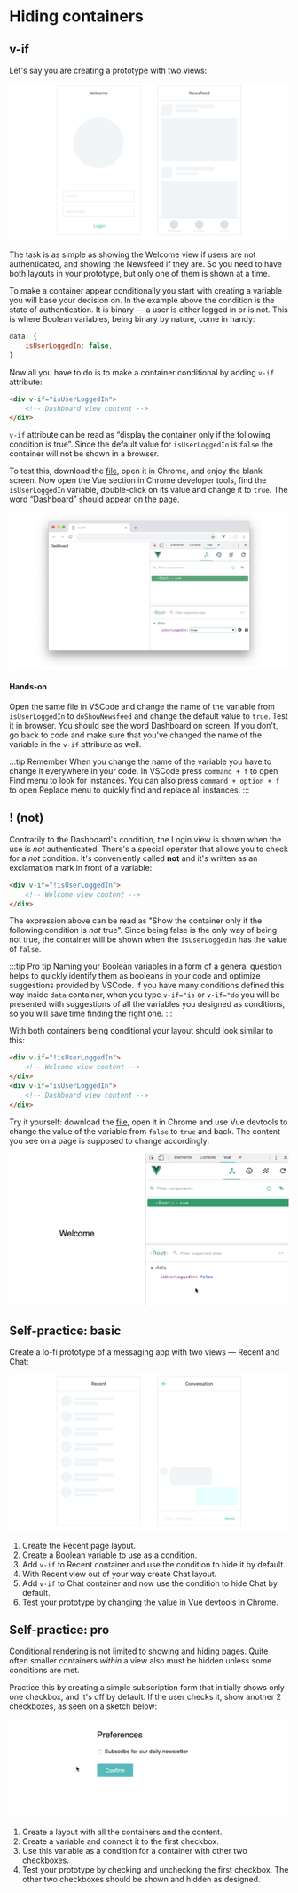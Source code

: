 # Hiding containers

## v-if

Let's say you are creating a prototype with two views:

![lo-fi wireframes of two screens: welcome and newsweed](./images/condition-render-wireframes-1.png)

The task is as simple as showing the Welcome view if users are not authenticated, and showing the Newsfeed if they are. So you need to have both layouts in your prototype, but only one of them is shown at a time.

To make a container appear conditionally you start with creating a variable you will base your decision on. In the example above the condition is the state of authentication. It is binary — a user is either logged in or is not. This is where Boolean variables, being binary by nature, come in handy:

```js 
data: {
	isUserLoggedIn: false,
}
```

Now all you have to do is to make a container conditional by adding `v-if` attribute:

```html
<div v-if="isUserLoggedIn">
	<!-- Dashboard view content -->
</div>
```

`v-if` attribute can be read as “display the container only if the following condition is true”. Since the default value for `isUserLoggedIn` is `false` the container will not be shown in a browser.

To test this, download the [file](https://firebasestorage.googleapis.com/v0/b/mockupless.appspot.com/o/conditions%2Fvif-1.html.zip?alt=media&token=78d7fa52-6c9c-46cd-bd40-e432507ff13c), open it in Chrome, and enjoy the blank screen. Now open the Vue section in Chrome developer tools, find the `isUserLoggedIn` variable, double-click on its value and change it to `true`. The word “Dashboard” should appear on the page.

![screenshot with vue devtools open](./images/cond-2.png)

#### Hands-on

Open the same file in VSCode and change the name of the variable from `isUserLoggedIn` to `doShowNewsfeed` and change the default value to `true`. Test it in browser. You should see the word Dashboard on screen. If you don't, go back to code and make sure that you've changed the name of the variable in the `v-if` attribute as well.

:::tip Remember
When you change the name of the variable you have to change it everywhere in your code. In VSCode press `command + f` to open Find menu to look for instances. You can also press `command + option + f` to open Replace menu to quickly find and replace all instances.
:::

## ! (not)

Contrarily to the Dashboard's condition, the Login view is shown when the use is *not* authenticated. There's a special operator that allows you to check for a *not* condition. It's conveniently called **not** and it's written as an exclamation mark in front of a variable:

```html
<div v-if="!isUserLoggedIn">
	<!-- Welcome view content -->
</div>
```

The expression above can be read as "Show the container only if the following condition is *not* true". Since being false is the only way of being not true, the container will be shown when the `isUserLoggedIn` has the value of `false`.

:::tip Pro tip
Naming your Boolean variables in a form of a general question helps to quickly identify them as booleans in your code and optimize suggestions provided by VSCode. If you have many conditions defined this way inside `data` container, when you type `v-if="is` or `v-if="do` you will be presented with suggestions of all the variables you designed as conditions, so you will save time finding the right one.
:::

With both containers being conditional your layout should look similar to this:

```html
<div v-if="!isUserLoggedIn">
	<!-- Welcome view content -->
</div>
<div v-if="isUserLoggedIn">
	<!-- Dashboard view content -->
</div>
```

Try it yourself: download the [file](https://firebasestorage.googleapis.com/v0/b/mockupless.appspot.com/o/conditions%2Fvif-2.html.zip?alt=media&token=9f583403-aa54-406f-bae8-eac568ae478b), open it in Chrome and use  Vue devtools to change the value of the variable from `false` to `true` and back. The content you see on a page is supposed to change accordingly:

![animation of changing boolean value in vue devtools](./images/v-if.gif)

## Self-practice: basic 

Create a lo-fi prototype of a messaging app with two views — Recent and Chat:

![lo-fi wireframes of two UIs: recent chats and a conversation](./images/condition-render-wireframes-2.png)

1. Create the Recent page layout.
2. Create a Boolean variable to use as a condition.
3. Add `v-if` to Recent container and use the condition to hide it by default.
4. With Recent view out of your way create Chat layout.
5. Add `v-if` to Chat container and now use the condition to hide Chat by default.
6. Test your prototype by changing the value in Vue devtools in Chrome.

## Self-practice: pro

<!-- todo: split pro task into two: advanced and pro. Advanced has accordion-ish UI: expand/collapse details — v-if on details content and also two arrows: up and down, depending on the state. Pro remains the same but with maybe a more complex UI -->

Conditional rendering is not limited to showing and hiding pages. Quite often smaller containers *within* a view also must be hidden unless some conditions are met.

Practice this by creating a simple subscription form that initially shows only one checkbox, and it's off by default. If the user checks it, show  another 2 checkboxes, as seen on a sketch below:

![animation of showing and hiding a container upon interaction with a checkbox](./images/v-if-2.gif)

1. Create a layout with all the containers and the content.
2. Create a variable and connect it to the first checkbox.
3. Use this variable as a condition for a container with other two checkboxes.
4. Test your prototype by checking and unchecking the first checkbox. The other two checkboxes should be shown and hidden as designed.